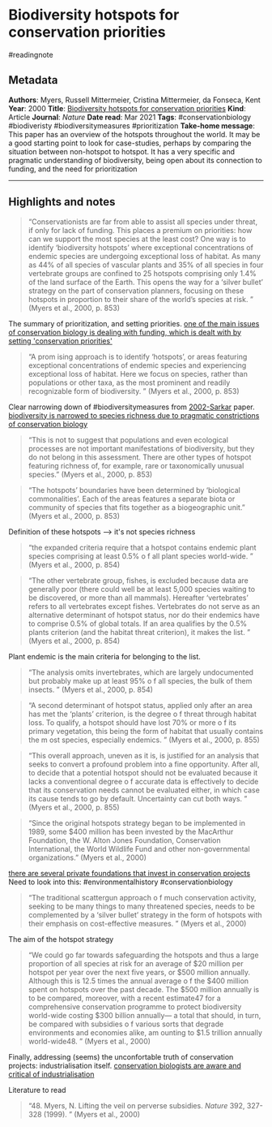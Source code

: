 # Biodiversity hotspots for conservation priorities
#readingnote 

## Metadata

**Authors**: Myers, Russell Mittermeier, Cristina Mittermeier, da Fonseca, Kent
**Year**: 2000
**Title**: [Biodiversity hotspots for conservation priorities](zotero://open-pdf/library/items/5PQDA8XG)
**Kind**: Article
**Journal**: *Nature*
**Date read**: Mar 2021
**Tags**: #conservationbiology #biodiveristy #biodiversitymeasures #prioritization
**Take-home message**: This paper has an overview of the hotspots throughout the world. It may be a good starting point to look for case-studies, perhaps by comparing the situation between non-hotspot to hotspot. It has a very specific and pragmatic understanding of biodiversity, being open about its connection to funding, and the need for prioritization


---

## Highlights and notes

> “Conservationists are far from able to assist all species under threat, if only for lack of funding. This places a premium on priorities: how can we support the most species at the least cost? One way is to identify ‘biodiversity hotspots’ where exceptional concentrations of endemic species are undergoing exceptional loss of habitat. As many as 44% of all species of vascular plants and 35% of all species in four vertebrate groups are confined to 25 hotspots comprising only 1.4% of the land surface of the Earth. This opens the way for a ‘silver bullet’ strategy on the part of conservation planners, focusing on these hotspots in proportion to their share of the world’s species at risk. ” (Myers et al., 2000, p. 853) 

The summary of prioritization, and setting priorities. [one of the main issues of conservation biology is dealing with funding, which is dealt with by setting 'conservation priorities'](one%20of%20the%20main%20issues%20of%20conservation%20biology%20is%20dealing%20with%20funding,%20which%20is%20dealt%20with%20by%20setting%20'conservation%20priorities'.md) 

> “A prom ising approach is to identify ‘hotspots’, or areas featuring exceptional concentrations of endemic species and experiencing exceptional loss of habitat. Here we focus on species, rather than populations or other taxa, as the most prominent and readily recognizable form of biodiversity. ” (Myers et al., 2000, p. 853) 

Clear narrowing down of #biodiversitymeasures from [2002-Sarkar](2002-Sarkar.md) paper. [biodiversity is narrowed to species richness due to pragmatic constrictions of conservation biology](biodiversity%20is%20narrowed%20to%20species%20richness%20due%20to%20pragmatic%20constrictions%20of%20conservation%20biology.md) 

> “This is not to suggest that populations and even ecological processes are not important manifestations of biodiversity, but they do not belong in this assessment. There are other types of hotspot featuring richness of, for example, rare or taxonomically unusual species.” (Myers et al., 2000, p. 853) 

> “The hotspots’ boundaries have been determined by ‘biological commonalities’. Each of the areas features a separate biota or community of species that fits together as a biogeographic unit.” (Myers et al., 2000, p. 853) 

Definition of these hotspots --> it's not species richness

> “the expanded criteria require that a hotspot contains endemic plant species comprising at least 0.5% o f all plant species world-wide. ” (Myers et al., 2000, p. 854) 

> “The other vertebrate group, fishes, is excluded because data are generally poor (there could well be at least 5,000 species waiting to be discovered, or more than all mammals). Hereafter ‘vertebrates’ refers to all vertebrates except fishes. Vertebrates do not serve as an alternative determinant of hotspot status, nor do their endemics have to comprise 0.5% of global totals. If an area qualifies by the 0.5% plants criterion (and the habitat threat criterion), it makes the list. ” (Myers et al., 2000, p. 854) 

Plant endemic is the main criteria for belonging to the list.

> “The analysis omits invertebrates, which are largely undocumented but probably make up at least 95% o f all species, the bulk of them insects. ” (Myers et al., 2000, p. 854) 


> “A second determinant of hotspot status, applied only after an area has met the ‘plants’ criterion, is the degree o f threat through habitat loss. To qualify, a hotspot should have lost 70% or more o f its primary vegetation, this being the form of habitat that usually contains the m ost species, especially endemics. ” (Myers et al., 2000, p. 855) 


> “This overall approach, uneven as it is, is justified for an analysis that seeks to convert a profound problem into a fine opportunity. After all, to decide that a potential hotspot should not be evaluated because it lacks a conventional degree o f accurate data is effectively to decide that its conservation needs cannot be evaluated either, in which case its cause tends to go by default. Uncertainty can cut both ways. ” (Myers et al., 2000, p. 855) 


> “Since the original hotspots strategy began to be implemented in 1989, some $400 million has been invested by the MacArthur Foundation, the W. Alton Jones Foundation, Conservation International, the World Wildlife Fund and other non-governmental organizations.” (Myers et al., 2000) 

[there are several private foundations that invest in conservation projects](there%20are%20several%20private%20foundations%20that%20invest%20in%20conservation%20projects.md) Need to look into this: #environmentalhistory #conservationbiology 


> “The traditional scattergun approach o f much conservation activity, seeking to be many things to many threatened species, needs to be complemented by a ‘silver bullet’ strategy in the form of hotspots with their emphasis on cost-effective measures. ” (Myers et al., 2000) 

The aim of the hotspot strategy
> “We could go far towards safeguarding the hotspots and thus a large proportion of all species at risk for an average of $20 million per hotspot per year over the next five years, or $500 million annually. Although this is 12.5 times the annual average o f the $400 million spent on hotspots over the past decade.
> The $500 million annually is to be compared, moreover, with a recent estimate47 for a comprehensive conservation programme to protect biodiversity world-wide costing $300 billion annually— a total that should, in turn, be compared with subsidies o f various sorts that degrade environments and economies alike, am ounting to $1.5 trillion annually world-wide48. ” (Myers et al., 2000) 

Finally, addressing (seems) the unconfortable truth of conservation projects: industrialisation itself.
[conservation biologists are aware and critical of industrialisation](conservation%20biologists%20are%20aware%20and%20critical%20of%20industrialisation.md) 

Literature to read
> “48. Myers, N. Lifting the veil on perverse subsidies. *Nature* 392, 327-328 (1999). ” (Myers et al., 2000)

